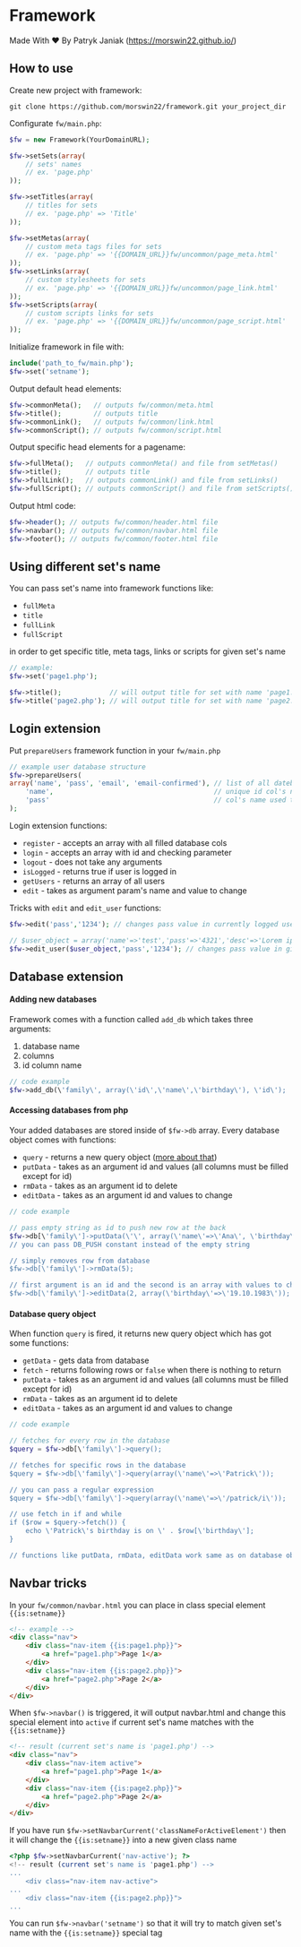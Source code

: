 # Framework
Made With ♥ By Patryk Janiak (https://morswin22.github.io/)

## How to use
Create new project with framework:

    git clone https://github.com/morswin22/framework.git your_project_dir

Configurate `fw/main.php`:

```php
$fw = new Framework(YourDomainURL);

$fw->setSets(array(
    // sets' names
    // ex. 'page.php'
));

$fw->setTitles(array(
    // titles for sets
    // ex. 'page.php' => 'Title'
));

$fw->setMetas(array(
    // custom meta tags files for sets
    // ex. 'page.php' => '{{DOMAIN_URL}}fw/uncommon/page_meta.html'
));
$fw->setLinks(array(
    // custom stylesheets for sets
    // ex. 'page.php' => '{{DOMAIN_URL}}fw/uncommon/page_link.html'
));
$fw->setScripts(array(
    // custom scripts links for sets
    // ex. 'page.php' => '{{DOMAIN_URL}}fw/uncommon/page_script.html'
));
```

Initialize framework in file with:

```php
include('path_to_fw/main.php'); 
$fw->set('setname');
```

Output default head elements: 
 
```php
$fw->commonMeta();   // outputs fw/common/meta.html
$fw->title();        // outputs title
$fw->commonLink();   // outputs fw/common/link.html
$fw->commonScript(); // outputs fw/common/script.html
```

Output specific head elements for a pagename:
 
```php
$fw->fullMeta();   // outputs commonMeta() and file from setMetas()
$fw->title();      // outputs title
$fw->fullLink();   // outputs commonLink() and file from setLinks()
$fw->fullScript(); // outputs commonScript() and file from setScripts()
```

Output html code:

```php
$fw->header(); // outputs fw/common/header.html file
$fw->navbar(); // outputs fw/common/navbar.html file
$fw->footer(); // outputs fw/common/footer.html file
```

## Using different set's name
You can pass set's name into framework functions like: 

* `fullMeta`
* `title`
* `fullLink`
* `fullScript`

in order to get specific title, meta tags, links or scripts for given set's name

```php
// example:
$fw->set('page1.php');

$fw->title();            // will output title for set with name 'page1.php'
$fw->title('page2.php'); // will output title for set with name 'page2.php' 
```

## Login extension
Put `prepareUsers` framework function in your `fw/main.php`

```php
// example user database structure
$fw->prepareUsers(
array('name', 'pass', 'email', 'email-confirmed'), // list of all datebase cols' names
    'name',                                        // unique id col's name
    'pass'                                         // col's name used to verifying login
);
```

Login extension functions:
* `register` - accepts an array with all filled database cols
* `login`    - accepts an array with id and checking parameter 
* `logout`   - does not take any arguments
* `isLogged` - returns true if user is logged in
* `getUsers` - returns an array of all users
* `edit`     - takes as argument param's name and value to change

Tricks with `edit` and `edit_user` functions:

```php
$fw->edit('pass','1234'); // changes pass value in currently logged user

// $user_object = array('name'=>'test','pass'=>'4321','desc'=>'Lorem ipsum');
$fw->edit_user($user_object,'pass','1234'); // changes pass value in given user
```

## Database extension
#### Adding new databases
Framework comes with a function called `add_db` which takes three arguments: 

1. database name
1. columns
1. id column name

```php
// code example
$fw->add_db(\'family\', array(\'id\',\'name\',\'birthday\'), \'id\');
```

#### Accessing databases from php
Your added databases are stored inside of `$fw->db` array. Every database object comes with functions:

* `query` - returns a new query object ([more about that](#database-query-object))
* `putData` - takes as an argument id and values (all columns must be filled except for id)
* `rmData` - takes as an argument id to delete
* `editData` - takes as an argument id and values to change

```php
// code example

// pass empty string as id to push new row at the back
$fw->db[\'family\']->putData(\'\', array(\'name\'=>\'Ana\', \'birthday\'=>\'11.02.1985\'));
// you can pass DB_PUSH constant instead of the empty string

// simply removes row from database
$fw->db[\'family\']->rmData(5);

// first argument is an id and the second is an array with values to change
$fw->db[\'family\']->editData(2, array(\'birthday\'=>\'19.10.1983\'));

```

#### Database query object
When function `query` is fired, it returns new query object which has got some functions:

* `getData` - gets data from database 
* `fetch` - returns following rows or `false` when there is nothing to return
* `putData` - takes as an argument id and values (all columns must be filled except for id)
* `rmData` - takes as an argument id to delete
* `editData` - takes as an argument id and values to change

```php
// code example

// fetches for every row in the database
$query = $fw->db[\'family\']->query();

// fetches for specific rows in the database
$query = $fw->db[\'family\']->query(array(\'name\'=>\'Patrick\')); 

// you can pass a regular expression
$query = $fw->db[\'family\']->query(array(\'name\'=>\'/patrick/i\')); 

// use fetch in if and while
if ($row = $query->fetch()) {
    echo \'Patrick\'s birthday is on \' . $row[\'birthday\'];
}

// functions like putData, rmData, editData work same as on database object 
```

## Navbar tricks
In your `fw/common/navbar.html` you can place in class special element `{{is:setname}}`

```html
<!-- example -->
<div class="nav">
    <div class="nav-item {{is:page1.php}}">
        <a href="page1.php">Page 1</a>
    </div>
    <div class="nav-item {{is:page2.php}}">
        <a href="page2.php">Page 2</a>
    </div>
</div>
```

When `$fw->navbar()` is triggered, it will output navbar.html and change this special element into `active` if current set's name matches with the `{{is:setname}}`

```html
<!-- result (current set's name is 'page1.php') -->
<div class="nav">
    <div class="nav-item active">
        <a href="page1.php">Page 1</a>
    </div>
    <div class="nav-item {{is:page2.php}}">
        <a href="page2.php">Page 2</a>
    </div>
</div>
```

If you have run `$fw->setNavbarCurrent('classNameForActiveElement')` then it will change the `{{is:setname}}` into a new given class name

```php
<?php $fw->setNavbarCurrent('nav-active'); ?>
<!-- result (current set's name is 'page1.php') -->
...
    <div class="nav-item nav-active">
...
    <div class="nav-item {{is:page2.php}}">
...
```

You can run `$fw->navbar('setname')` so that it will try to match given set's name with the `{{is:setname}}` special tag
